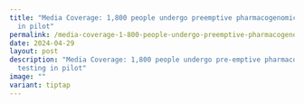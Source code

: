 ```yaml
---
title: "Media Coverage: 1,800 people undergo preemptive pharmacogenomics testing
  in pilot"
permalink: /media-coverage-1-800-people-undergo-preemptive-pharmacogenomics-testing-in-pilot/
date: 2024-04-29
layout: post
description: "Media Coverage: 1,800 people undergo pre-emptive pharmacogenomics
  testing in pilot"
image: ""
variant: tiptap
---
```

